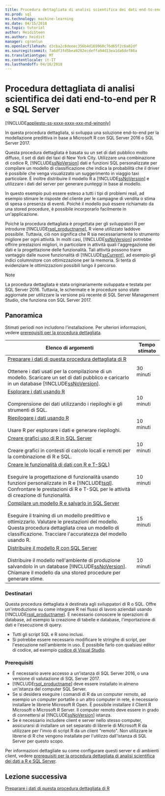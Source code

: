 ```yaml
---
title: Procedura dettagliata di analisi scientifica dei dati end-to-end per R e SQL Server | Documenti Microsoft
ms.prod: sql
ms.technology: machine-learning
ms.date: 04/15/2018
ms.topic: tutorial
author: HeidiSteen
ms.author: heidist
manager: cgronlun
ms.openlocfilehash: d3cba2c8deeec356b4d169960c76d65f2c6a02df
ms.sourcegitcommit: 7a6df3fd5bea9282ecdeffa94d13ea1da6def80a
ms.translationtype: MT
ms.contentlocale: it-IT
ms.lasthandoff: 04/16/2018
---
```

# <a name="end-to-end-data-science-walkthrough-for-r-and-sql-server"></a>Procedura dettagliata di analisi scientifica dei dati end-to-end per R e SQL Server
[!INCLUDE[appliesto-ss-xxxx-xxxx-xxx-md-winonly](../../includes/appliesto-ss-xxxx-xxxx-xxx-md-winonly.md)]

In questa procedura dettagliata, si sviluppa una soluzione end-to-end per la modellazione predittiva in base a Microsoft R con SQL Server 2016 o SQL Server 2017.

Questa procedura dettagliata è basata su un set di dati pubblico molto diffuso, il set di dati dei taxi di New York City. Utilizzare una combinazione di codice R, [!INCLUDE[ssNoVersion](../../includes/ssnoversion-md.md)] dati e funzioni SQL personalizzate per compilare un modello di classificazione che indica la probabilità che il driver è possibile che venga visualizzato un suggerimento in viaggio taxi particolare. È inoltre distribuire il modello R a [!INCLUDE[ssNoVersion](../../includes/ssnoversion-md.md)] e utilizzare i dati del server per generare punteggi in base al modello.

In questo esempio può essere esteso a tutti i tipi di problemi reali, ad esempio stimare le risposte del cliente per le campagne di vendita o stima di spesa o presenza di eventi. Poiché il modello può essere richiamato da una stored procedure, è possibile incorporarlo facilmente in un'applicazione.

Poiché la procedura dettagliata è progettata per gli sviluppatori R per introdurre [!INCLUDE[rsql_productname](../../includes/rsql-productname-md.md)], R viene utilizzato laddove possibile. Tuttavia, ciò non significa che R sia necessariamente lo strumento migliore per ogni attività. In molti casi, [!INCLUDE[ssNoVersion](../../includes/ssnoversion-md.md)] potrebbe offrire prestazioni migliori, in particolare in attività quali l'aggregazione dei dati e la progettazione delle funzionalità.  Tali attività possono trarre vantaggio dalle nuove funzionalità di [!INCLUDE[ssCurrent](../../includes/sscurrent-md.md)], ad esempio gli indici columnstore con ottimizzazione per la memoria. Si tenta di evidenziare le ottimizzazioni possibili lungo il percorso.

> [!NOTE]
> La procedura dettagliata è stata originariamente sviluppata e testata per SQL Server 2016. Tuttavia, le schermate e le procedure sono state aggiornate per utilizzare la versione più recente di SQL Server Management Studio, che funziona con SQL Server 2017.

## <a name="overview"></a>Panoramica

Stimati periodi non includono l'installazione. Per ulteriori informazioni, vedere [prerequisiti per la procedura dettagliata](../tutorials/walkthrough-prerequisites-for-data-science-walkthroughs.md).

|Elenco di argomenti|Tempo stimato|
|-|------------------------------|
|[Preparare i dati di questa procedura dettagliata di R](../tutorials/walkthrough-prepare-the-data.md) <br /><br />Ottenere i dati usati per la compilazione di un modello. Scaricare un set di dati pubblico e caricarlo in un database [!INCLUDE[ssNoVersion](../../includes/ssnoversion-md.md)].|30 minuti|
|[Esplorare i dati usando R](../tutorials/walkthrough-view-and-explore-the-data.md) <br /><br />Comprensione dei dati utilizzando i riepiloghi e gli strumenti di SQL.|10 minuti|
|[Riepilogare i dati usando R](../tutorials/walkthrough-view-and-summarize-data-using-r.md) <br /><br />Usare R per esplorare i dati e generare riepiloghi.|10 minuti|
|[Creare grafici uso di R in SQL Server](../tutorials/walkthrough-create-graphs-and-plots-using-r.md) <br /><br />Creare grafici in contesti di calcolo locali e remoti per la combinazione di R e SQL.|10 minuti|
|[Creare le funzionalità di dati con R e T-SQL)](../tutorials/walkthrough-create-data-features.md) <br /><br />Eseguire la progettazione di funzionalità usando funzioni personalizzate in R e [!INCLUDE[tsql](../../includes/tsql-md.md)]. Confrontare le prestazioni di R e T-SQL per le attività di creazione di funzionalità. |10 minuti|
|[Compilare un modello R e salvarlo in SQL Server](../tutorials/walkthrough-build-and-save-the-model.md) <br /><br />Eseguire il training di un modello predittivo e ottimizzarlo. Valutare le prestazioni del modello. Questa procedura dettagliata crea un modello di classificazione. Tracciare l'accuratezza del modello usando R.|15 minuti|
|[Distribuire il modello R con SQL Server](../tutorials/walkthrough-deploy-and-use-the-model.md) <br /><br />Distribuire il modello nell'ambiente di produzione salvandolo in un database [!INCLUDE[ssNoVersion](../../includes/ssnoversion-md.md)]. Chiamare il modello da una stored procedure per generare stime.|10 minuti|

### <a name="intended-audience"></a>Destinatari

Questa procedura dettagliata è destinata agli sviluppatori di R o SQL. Offre un'introduzione su come integrare R nei flussi di lavoro aziendali usando [!INCLUDE[rsql_productname](../../includes/rsql-productname-md.md)].  È necessario conoscere le operazioni di database, ad esempio la creazione di tabelle e database, l'importazione di dati e l'esecuzione di query.

+ Tutti gli script SQL e R sono inclusi.
+ Si potrebbe essere necessario modificare le stringhe di script, per l'esecuzione nell'ambiente in uso. È possibile farlo con qualsiasi editor di codice, ad esempio [codice di Visual Studio](https://code.visualstudio.com/Download).

### <a name="prerequisites"></a>Prerequisiti

+ È necessario avere accesso a un'istanza di SQL Server 2016, o una versione di valutazione di SQL Server 2017.
+ [!INCLUDE[rsql_productname](../../includes/rsql-productname-md.md)] deve essere installato in almeno un'istanza del computer SQL Server.
+ Se si desidera eseguire i comandi di R da un computer remoto, ad esempio un computer portatile o un altro computer in rete, è necessario installare le librerie Microsoft R Open. È possibile installare il Client R Microsoft o Microsoft R Server. Il computer remoto deve essere in grado di connettersi al [!INCLUDE[ssNoVersion](../../includes/ssnoversion-md.md)] istanza.
+ Se è necessario includere client e server nello stesso computer, assicurarsi di installare un set separato di librerie di Microsoft R da utilizzare per l'invio di script R da un client "remoto". Non utilizzare le librerie di R che vengono installate per l'utilizzo dall'istanza di SQL Server per questo scopo.

Per informazioni dettagliate su come configurare questi server e di ambienti client, vedere [prerequisiti per la procedura dettagliata di analisi scientifica dei dati a R e SQL Server](../tutorials/walkthrough-prerequisites-for-data-science-walkthroughs.md).

## <a name="next-lesson"></a>Lezione successiva

[Preparare i dati di questa procedura dettagliata di R](../tutorials/walkthrough-prepare-the-data.md)
